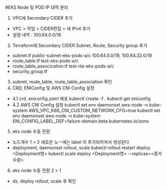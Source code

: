 #EKS Node 및 POD IP 대역 분리
1. VPC에 Secondary CIDER 추가
- VPC > 작업 > CIDER편집 > 새 IPv4 추가
- 설정 내역 : 100.64.0.0/16
2. Terraform에 Secondary CIDER Subnet, Route, Security group 추가
- subnet.tf
public-subnet-eks-pods-a/c 
100.64.0.0/19, 100.64.32.0/19
- route_table.tf
test-eks-pods-a/c 
- route_table_assocication.tf
test-rta-eks-pods-a/c
- security_group.tf
3. subnet, route_table, route_table_association 확인
4. CRD, ENIConfig 및 AWS CNI Config 설정 
- 4.1 crd, eniconfig.yaml 배포
kubectl create -f .
kubectl get eniconfig
- 4.2 AWS CNI Config 설정
kubectl set env daemonset aws-node -n kube-system AWS_VPC_K8S_CNI_CUSTOM_NETWORK_CFG=true
kubectl set env daemonset aws-node -n kube-system ENI_CONFIG_LABEL_DEF=failure-domain.beta.kubernetes.io/zone
5. eks node 수동 전환
- 노드개수 1 > 2 새로운 노ㅡ에는 label 이 추가되어져서 생성된다
- deployment, daemonset rollout, scale
kubectl rollout restart deploy <Deployment명>
kubectl scale deploy <Deployment명> --replicas=<증가수량>

6. eks node 수동 전환 2 > 1
- ds, deploy rollout, scale 후 확인